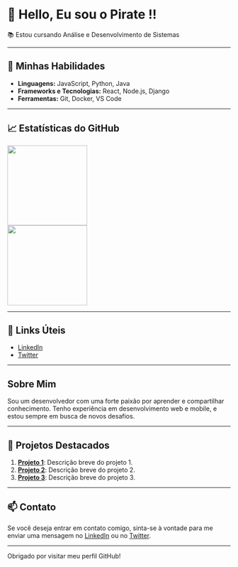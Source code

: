 # 👋 Hello, Eu sou o Pirate !!

📚 Estou cursando Análise e Desenvolvimento de Sistemas

---

## 🚀 Minhas Habilidades

- **Linguagens:** JavaScript, Python, Java
- **Frameworks e Tecnologias:** React, Node.js, Django
- **Ferramentas:** Git, Docker, VS Code

---

## 📈 Estatísticas do GitHub

<div>
  <a href="https://github.com/piratecoder13">
    <img height="180em" src="https://github-readme-stats.vercel.app/api?username=piratecoder13&show_icons=true&theme=transparent&include_all_commits=true&count_private=true"/>
  </a>
</div>
<div>
  <img height="180em" src="https://github-readme-stats.vercel.app/api/top-langs/?username=piratecoder13&layout=compact&langs_count=16&theme=transparent"/>
</div>

---

## 🔗 Links Úteis

- [LinkedIn](https://linkedin.com/in/PirateCoder13)
- [Twitter](https://twitter.com/PirateCoder13)

---

## Sobre Mim

Sou um desenvolvedor com uma forte paixão por aprender e compartilhar conhecimento. Tenho experiência em desenvolvimento web e mobile, e estou sempre em busca de novos desafios.

---

## 🌟 Projetos Destacados

1. **[Projeto 1](https://github.com/PirateCoder13/projeto1)**: Descrição breve do projeto 1.
2. **[Projeto 2](https://github.com/PirateCoder13/projeto2)**: Descrição breve do projeto 2.
3. **[Projeto 3](https://github.com/PirateCoder13/projeto3)**: Descrição breve do projeto 3.

---

## 📫 Contato

Se você deseja entrar em contato comigo, sinta-se à vontade para me enviar uma mensagem no [LinkedIn](https://linkedin.com/in/PirateCoder13) ou no [Twitter](https://twitter.com/PirateCoder13).

---

Obrigado por visitar meu perfil GitHub!
